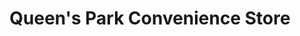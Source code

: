 ---
title: "Queen's Park Convenience Store"
url: /castleford/queens-park-convenience-store/
shop: convenience
---
